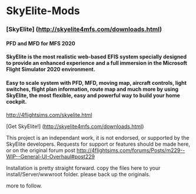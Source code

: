 # SkyElite-Mods

### [SkyElite] (http://skyelite4mfs.com/downloads.html)
#### PFD and MFD for MFS 2020

#### SkyElite is the most realistic web-based EFIS system specially designed to provide an enhanced experience and a full immersion in the Microsoft Flight Simulator 2020 environment.

#### Easy to scale system with PFD, MFD, moving map, aircraft controls, light switches, flight plan information, route map and much more by using SkyElite, the most flexible, easy and powerful way to build your home cockpit.

http://4flightsims.com/skyelite.html

[Get SkyElite!] (http://skyelite4mfs.com/downloads.html)


This project is an independant work, it is not endorsed, or supported by the SkyElite developers. Requests for support or features should be made here, or on the original forum post http://4flightsims.com/forums/Posts/m229--WIP--General-UI-Overhaul#post229

Installation is pretty straight forward.
copy the files here to your install/Server/wwwroot folder.
please back up the originals.

more to follow.
